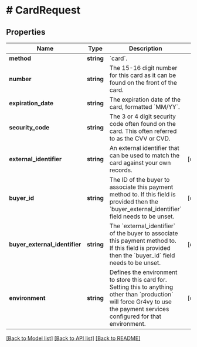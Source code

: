 # # CardRequest

## Properties

Name | Type | Description | Notes
------------ | ------------- | ------------- | -------------
**method** | **string** | &#x60;card&#x60;. |
**number** | **string** | The 15-16 digit number for this card as it can be found on the front of the card. |
**expiration_date** | **string** | The expiration date of the card, formatted &#x60;MM/YY&#x60;. |
**security_code** | **string** | The 3 or 4 digit security code often found on the card. This often referred to as the CVV or CVD. |
**external_identifier** | **string** | An external identifier that can be used to match the card against your own records. | [optional]
**buyer_id** | **string** | The ID of the buyer to associate this payment method to. If this field is provided then the &#x60;buyer_external_identifier&#x60; field needs to be unset. | [optional]
**buyer_external_identifier** | **string** | The &#x60;external_identifier&#x60; of the buyer to associate this payment method to. If this field is provided then the &#x60;buyer_id&#x60; field needs to be unset. | [optional]
**environment** | **string** | Defines the environment to store this card for. Setting this to anything other than &#x60;production&#x60; will force Gr4vy to use the payment services configured for that environment. | [optional]

[[Back to Model list]](../../README.md#models) [[Back to API list]](../../README.md#endpoints) [[Back to README]](../../README.md)
